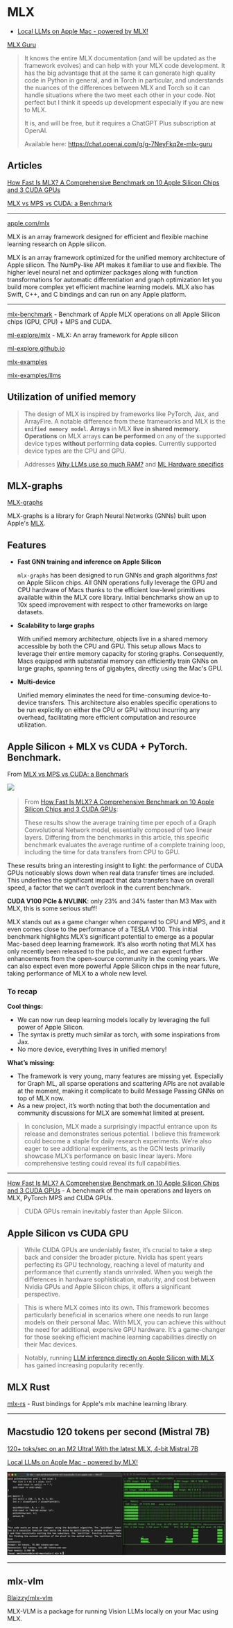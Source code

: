 # MLX

- [Local LLMs on Apple Mac - powered by MLX!](https://www.youtube.com/watch?v=7DQsZQzCVuE)

[MLX Guru](https://github.com/ml-explore/mlx/discussions/555)

> It knows the entire MLX documentation (and will be updated as the framework evolves) and can help with your MLX code development. It has the big advantage that at the same it can generate high quality code in Python in general, and in Torch in particular, and understands the nuances of the differences between MLX and Torch so it can handle situations where the two meet each other in your code. Not perfect but I think it speeds up development especially if you are new to MLX.
>
> It is, and will be free, but it requires a ChatGPT Plus subscription at OpenAI.
> 
> Available here: https://chat.openai.com/g/g-7NeyFkq2e-mlx-guru

## Articles

[How Fast Is MLX? A Comprehensive Benchmark on 10 Apple Silicon Chips and 3 CUDA GPUs](https://towardsdatascience.com/how-fast-is-mlx-a-comprehensive-benchmark-on-8-apple-silicon-chips-and-4-cuda-gpus-378a0ae356a0)

[MLX vs MPS vs CUDA: a Benchmark](https://towardsdatascience.com/mlx-vs-mps-vs-cuda-a-benchmark-c5737ca6efc9)

---

[apple.com/mlx](https://opensource.apple.com/projects/mlx/)

MLX is an array framework designed for efficient and flexible machine learning research on Apple silicon.

MLX is an array framework optimized for the unified memory architecture of Apple silicon. The NumPy-like API makes it familiar to use and flexible. The higher level neural net and optimizer packages along with function transformations for automatic differentiation and graph optimization let you build more complex yet efficient machine learning models. MLX also has Swift, C++, and C bindings and can run on any Apple platform.

---

[mlx-benchmark](https://github.com/TristanBilot/mlx-benchmark) - Benchmark of Apple MLX operations on all Apple Silicon chips (GPU, CPU) + MPS and CUDA.

[ml-explore/mlx](https://github.com/ml-explore/mlx) - MLX: An array framework for Apple silicon

[ml-explore.github.io](https://ml-explore.github.io/mlx/build/html/index.html)

[mlx-examples](https://github.com/ml-explore/mlx-examples)

[mlx-examples/llms](https://github.com/ml-explore/mlx-examples/tree/main/llms)

## Utilization of unified memory

> The design of MLX is inspired by frameworks like PyTorch, Jax, and ArrayFire. A notable difference from these frameworks and MLX is the **`unified memory model`**. **Arrays** in MLX **live in shared memory**. **Operations** on MLX arrays **can be performed** on any of the supported device types **without** performing **data copies**. Currently supported device types are the CPU and GPU.

> Addresses [Why LLMs use so much RAM?](/hardware/considerations#why-llms-use-so-much-ram) and [ML Hardware specifics](/hardware/considerations#ml-hardware-specifics)

## MLX-graphs

[MLX-graphs](https://mlx-graphs.github.io/mlx-graphs/)

MLX-graphs is a library for Graph Neural Networks (GNNs) built upon Apple's [MLX](https://github.com/ml-explore/mlx).

## Features

- **Fast GNN training and inference on Apple Silicon**

   ``mlx-graphs`` has been designed to run GNNs and graph algorithms *fast* on Apple Silicon chips. All GNN operations
   fully leverage the GPU and CPU hardware of Macs thanks to the efficient low-level primitives
   available within the MLX core library. Initial benchmarks show an up to 10x speed improvement
   with respect to other frameworks on large datasets.
- **Scalability to large graphs**

   With unified memory architecture, objects live in a shared memory accessible by both the CPU and GPU.
   This setup allows Macs to leverage their entire memory capacity for storing graphs.
   Consequently, Macs equipped with substantial memory can efficiently train GNNs on large graphs, spanning tens of gigabytes, directly using the Mac's GPU.
- **Multi-device**

   Unified memory eliminates the need for time-consuming device-to-device transfers.
   This architecture also enables specific operations to be run explicitly on either the CPU or GPU without incurring any overhead, facilitating more efficient computation and resource utilization.

## Apple Silicon + MLX vs CUDA + PyTorch. Benchmark.

From [MLX vs MPS vs CUDA: a Benchmark](https://medium.com/p/c5737ca6efc9)

![](https://miro.medium.com/v2/resize:fit:1400/format:webp/1*B3zPy8SVKExnZbV63MHEcA.png)

> From [How Fast Is MLX? A Comprehensive Benchmark on 10 Apple Silicon Chips and 3 CUDA GPUs](https://towardsdatascience.com/how-fast-is-mlx-a-comprehensive-benchmark-on-8-apple-silicon-chips-and-4-cuda-gpus-378a0ae356a0):
>
> These results show the average training time per epoch of a Graph Convolutional Network model, essentially composed of two linear layers. Differing from the benchmarks in this article, this specific benchmark evaluates the average runtime of a complete training loop, including the time for data transfers from CPU to GPU.

These results bring an interesting insight to light: the performance of CUDA GPUs noticeably slows down when real data transfer times are included. This underlines the significant impact that data transfers have on overall speed, a factor that we can’t overlook in the current benchmark.

**CUDA V100 PCIe & NVLINK**: only 23% and 34% faster than M3 Max with MLX, this is some serious stuff!

MLX stands out as a game changer when compared to CPU and MPS, and it even comes close to the performance of a TESLA V100. This initial benchmark highlights MLX’s significant potential to emerge as a popular Mac-based deep learning framework. It’s also worth noting that MLX has only recently been released to the public, and we can expect further enhancements from the open-source community in the coming years. We can also expect even more powerful Apple Silicon chips in the near future, taking performance of MLX to a whole new level.

### To recap

**Cool things:**

- We can now run deep learning models locally by leveraging the full power of Apple Silicon.
- The syntax is pretty much similar as torch, with some inspirations from Jax.
- No more device, everything lives in unified memory!

**What’s missing:**

- The framework is very young, many features are missing yet. Especially for Graph ML, all sparse operations and scattering APIs are not available at the moment, making it complicate to build Message Passing GNNs on top of MLX now.
- As a new project, it’s worth noting that both the documentation and community discussions for MLX are somewhat limited at present.

> In conclusion, MLX made a surprisingly impactful entrance upon its release and demonstrates serious potential. I believe this framework could become a staple for daily research experiments. We’re also eager to see additional experiments, as the GCN tests primarily showcase MLX’s performance on basic linear layers. More comprehensive testing could reveal its full capabilities.

---

[How Fast Is MLX? A Comprehensive Benchmark on 10 Apple Silicon Chips and 3 CUDA GPUs](https://towardsdatascience.com/how-fast-is-mlx-a-comprehensive-benchmark-on-8-apple-silicon-chips-and-4-cuda-gpus-378a0ae356a0) - A benchmark of the main operations and layers on MLX, PyTorch MPS and CUDA GPUs.

> CUDA GPUs remain inevitably faster than Apple Silicon.

## Apple Silicon vs CUDA GPU

> While CUDA GPUs are undeniably faster, it’s crucial to take a step back and consider the broader picture. Nvidia has spent years perfecting its GPU technology, reaching a level of maturity and performance that currently stands unrivaled. When you weigh the differences in hardware sophistication, maturity, and cost between Nvidia GPUs and Apple Silicon chips, it offers a significant perspective.

> This is where MLX comes into its own. This framework becomes particularly beneficial in scenarios where one needs to run large models on their personal Mac. With MLX, you can achieve this without the need for additional, expensive GPU hardware. It’s a game-changer for those seeking efficient machine learning capabilities directly on their Mac devices.

> Notably, running [LLM inference directly on Apple Silicon with MLX](https://huggingface.co/mlx-community?sort_models=likes#models) has gained increasing popularity recently.

## MLX Rust

[mlx-rs](https://github.com/oxideai/mlx-rs) - Rust bindings for Apple's mlx machine learning library.

---

## Macstudio 120 tokens per second (Mistral 7B)

[120+ toks/sec on an M2 Ultra! With the latest MLX, 4-bit Mistral 7B](https://x.com/awnihannun/status/1849922613403058398)

[Local LLMs on Apple Mac - powered by MLX!](https://www.youtube.com/watch?v=7DQsZQzCVuE)

[![](../assets/120-tokens-per-second-macstudio-mlx.webp)](https://x.com/awnihannun/status/1849922613403058398)

---

## mlx-vlm

[Blaizzy/mlx-vlm](https://github.com/Blaizzy/mlx-vlm)

MLX-VLM is a package for running Vision LLMs locally on your Mac using MLX.